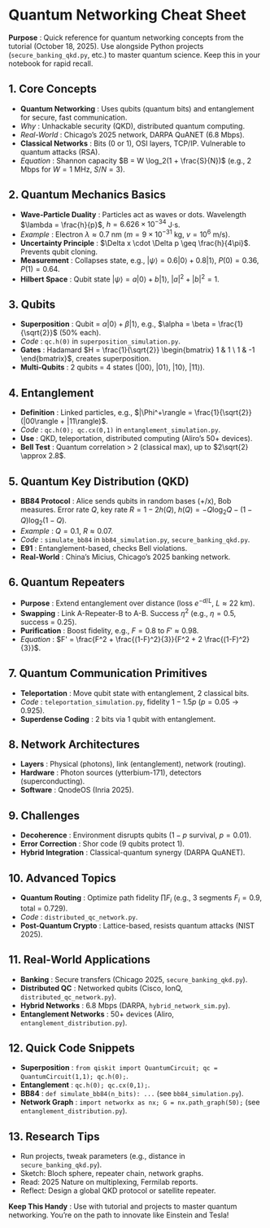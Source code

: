 # Quantum Networking Cheat Sheet

 **Purpose** : Quick reference for quantum networking concepts from the tutorial (October 18, 2025). Use alongside Python projects (`secure_banking_qkd.py`, etc.) to master quantum science. Keep this in your notebook for rapid recall.

## 1. Core Concepts

* **Quantum Networking** : Uses qubits (quantum bits) and entanglement for secure, fast communication.
* *Why* : Unhackable security (QKD), distributed quantum computing.
* *Real-World* : Chicago’s 2025 network, DARPA QuANET (6.8 Mbps).
* **Classical Networks** : Bits (0 or 1), OSI layers, TCP/IP. Vulnerable to quantum attacks (RSA).
* *Equation* : Shannon capacity $B = W \log_2(1 + \frac{S}{N})$ (e.g., 2 Mbps for $W=1$ MHz, $S/N=3$).

## 2. Quantum Mechanics Basics

* **Wave-Particle Duality** : Particles act as waves or dots. Wavelength $\lambda = \frac{h}{p}$, $h = 6.626 \times 10^{-34}$ J·s.
* *Example* : Electron $\lambda \approx 0.7$ nm ($m=9 \times 10^{-31}$ kg, $v=10^6$ m/s).
* **Uncertainty Principle** : $\Delta x \cdot \Delta p \geq \frac{h}{4\pi}$. Prevents qubit cloning.
* **Measurement** : Collapses state, e.g., $|\psi\rangle = 0.6|0\rangle + 0.8|1\rangle$, $P(0) = 0.36$, $P(1) = 0.64$.
* **Hilbert Space** : Qubit state $|\psi\rangle = a|0\rangle + b|1\rangle$, $|a|^2 + |b|^2 = 1$.

## 3. Qubits

* **Superposition** : Qubit = $\alpha|0\rangle + \beta|1\rangle$, e.g., $\alpha = \beta = \frac{1}{\sqrt{2}}$ (50% each).
* *Code* : `qc.h(0)` in `superposition_simulation.py`.
* **Gates** : Hadamard $H = \frac{1}{\sqrt{2}} \begin{bmatrix} 1 & 1 \ 1 & -1 \end{bmatrix}$, creates superposition.
* **Multi-Qubits** : 2 qubits = 4 states ($|00\rangle$, $|01\rangle$, $|10\rangle$, $|11\rangle$).

## 4. Entanglement

* **Definition** : Linked particles, e.g., $|\Phi^+\rangle = \frac{1}{\sqrt{2}}(|00\rangle + |11\rangle)$.
* *Code* : `qc.h(0); qc.cx(0,1)` in `entanglement_simulation.py`.
* **Use** : QKD, teleportation, distributed computing (Aliro’s 50+ devices).
* **Bell Test** : Quantum correlation > 2 (classical max), up to $2\sqrt{2} \approx 2.8$.

## 5. Quantum Key Distribution (QKD)

* **BB84 Protocol** : Alice sends qubits in random bases (+/x), Bob measures. Error rate $Q$, key rate $R = 1 - 2h(Q)$, $h(Q) = -Q \log_2 Q - (1-Q) \log_2 (1-Q)$.
* *Example* : $Q=0.1$, $R \approx 0.07$.
* *Code* : `simulate_bb84` in `bb84_simulation.py`, `secure_banking_qkd.py`.
* **E91** : Entanglement-based, checks Bell violations.
* **Real-World** : China’s Micius, Chicago’s 2025 banking network.

## 6. Quantum Repeaters

* **Purpose** : Extend entanglement over distance (loss $e^{-d/L}$, $L \approx 22$ km).
* **Swapping** : Link A-Repeater-B to A-B. Success $\eta^2$ (e.g., $\eta=0.5$, success = 0.25).
* **Purification** : Boost fidelity, e.g., $F=0.8$ to $F' \approx 0.98$.
* *Equation* : $F' = \frac{F^2 + \frac{(1-F)^2}{3}}{F^2 + 2 \frac{(1-F)^2}{3}}$.

## 7. Quantum Communication Primitives

* **Teleportation** : Move qubit state with entanglement, 2 classical bits.
* *Code* : `teleportation_simulation.py`, fidelity $1 - 1.5p$ ($p=0.05 \rightarrow 0.925$).
* **Superdense Coding** : 2 bits via 1 qubit with entanglement.

## 8. Network Architectures

* **Layers** : Physical (photons), link (entanglement), network (routing).
* **Hardware** : Photon sources (ytterbium-171), detectors (superconducting).
* **Software** : QnodeOS (Inria 2025).

## 9. Challenges

* **Decoherence** : Environment disrupts qubits ($1-p$ survival, $p=0.01$).
* **Error Correction** : Shor code (9 qubits protect 1).
* **Hybrid Integration** : Classical-quantum synergy (DARPA QuANET).

## 10. Advanced Topics

* **Quantum Routing** : Optimize path fidelity $\prod F_i$ (e.g., 3 segments $F_i=0.9$, total = 0.729).
* *Code* : `distributed_qc_network.py`.
* **Post-Quantum Crypto** : Lattice-based, resists quantum attacks (NIST 2025).

## 11. Real-World Applications

* **Banking** : Secure transfers (Chicago 2025, `secure_banking_qkd.py`).
* **Distributed QC** : Networked qubits (Cisco, IonQ, `distributed_qc_network.py`).
* **Hybrid Networks** : 6.8 Mbps (DARPA, `hybrid_network_sim.py`).
* **Entanglement Networks** : 50+ devices (Aliro, `entanglement_distribution.py`).

## 12. Quick Code Snippets

* **Superposition** : `from qiskit import QuantumCircuit; qc = QuantumCircuit(1,1); qc.h(0);`.
* **Entanglement** : `qc.h(0); qc.cx(0,1);`.
* **BB84** : `def simulate_bb84(n_bits): ...` (see `bb84_simulation.py`).
* **Network Graph** : `import networkx as nx; G = nx.path_graph(50);` (see `entanglement_distribution.py`).

## 13. Research Tips

* Run projects, tweak parameters (e.g., distance in `secure_banking_qkd.py`).
* Sketch: Bloch sphere, repeater chain, network graphs.
* Read: 2025 Nature on multiplexing, Fermilab reports.
* Reflect: Design a global QKD protocol or satellite repeater.

 **Keep This Handy** : Use with tutorial and projects to master quantum networking. You’re on the path to innovate like Einstein and Tesla!
